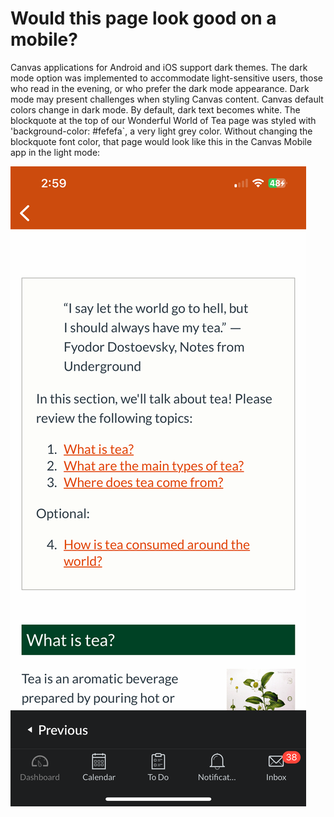 # Would this page look good on a mobile?

Canvas applications for Android and iOS support dark themes. The dark mode option was implemented to accommodate light-sensitive users, those who read in the evening, or who prefer the dark mode appearance.
Dark mode may present challenges when styling Canvas content. Canvas default colors change in dark mode. By default, dark text becomes white.
The blockquote at the top of our Wonderful World of Tea page was styled with 'background-color: #fefefa`, a very light grey color. Without changing the blockquote font color, that page would look like this in the Canvas Mobile app in the light mode:

![Wonderful World of Tea page in Canvas Mobile App in light mode.](\assets/light_mode.png)
